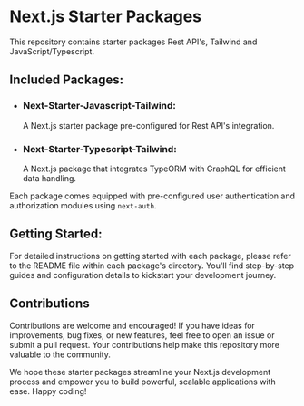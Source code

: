 # Next.js Starter Packages

This repository contains starter packages Rest API's, Tailwind and JavaScript/Typescript.

## Included Packages:

- ### Next-Starter-Javascript-Tailwind:

  A Next.js starter package pre-configured for Rest API's integration.

- ### Next-Starter-Typescript-Tailwind:

  A Next.js package that integrates TypeORM with GraphQL for efficient data handling.

Each package comes equipped with pre-configured user authentication and authorization modules using `next-auth`.

## Getting Started:

For detailed instructions on getting started with each package, please refer to the README file within each package's directory. You'll find step-by-step guides and configuration details to kickstart your development journey.

## Contributions

Contributions are welcome and encouraged! If you have ideas for improvements, bug fixes, or new features, feel free to open an issue or submit a pull request. Your contributions help make this repository more valuable to the community.

We hope these starter packages streamline your Next.js development process and empower you to build powerful, scalable applications with ease. Happy coding!
